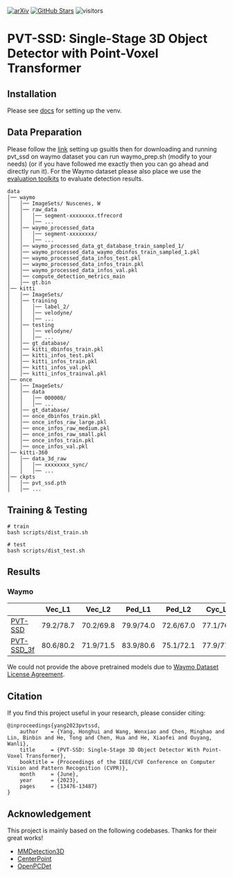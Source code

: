 [![arXiv](https://img.shields.io/badge/arXiv-Paper-<COLOR>.svg)](https://arxiv.org/abs/2305.06621)
[![GitHub Stars](https://img.shields.io/github/stars/Nightmare-n/PVT-SSD?style=social)](https://github.com/Nightmare-n/PVT-SSD)
![visitors](https://visitor-badge.glitch.me/badge?page_id=Nightmare-n/PVT-SSD)

# PVT-SSD: Single-Stage 3D Object Detector with Point-Voxel Transformer


## Installation
Please see [docs](./docs/INSTALL.md) for setting up the venv.

## Data Preparation

Please follow the [link](https://askubuntu.com/questions/1339873/how-to-download-the-waymo-open-dataset-on-ubuntu-20-04) setting up gsuitls then for downloading and running pvt_ssd on waymo dataset you can run waymo_prep.sh (modify to your needs) (or if you have followed me exactly then you can go ahead and directly run it). For the Waymo dataset please also place we use the [evaluation toolkits](https://drive.google.com/drive/folders/1aa1kI9hhzBoZkIBcr8RBO3Zhg_RkOAag?usp=sharing) to evaluate detection results.

```
data
│── waymo
│   │── ImageSets/ Nuscenes, W
│   │── raw_data
│   │   │── segment-xxxxxxxx.tfrecord
│   │   │── ...
│   │── waymo_processed_data
│   │   │── segment-xxxxxxxx/
│   │   │── ...
│   │── waymo_processed_data_gt_database_train_sampled_1/
│   │── waymo_processed_data_waymo_dbinfos_train_sampled_1.pkl
│   │── waymo_processed_data_infos_test.pkl
│   │── waymo_processed_data_infos_train.pkl
│   │── waymo_processed_data_infos_val.pkl
│   │── compute_detection_metrics_main
│   │── gt.bin
│── kitti
│   │── ImageSets/
│   │── training
│   │   │── label_2/
│   │   │── velodyne/
│   │   │── ...
│   │── testing
│   │   │── velodyne/
│   │   │── ...
│   │── gt_database/
│   │── kitti_dbinfos_train.pkl
│   │── kitti_infos_test.pkl
│   │── kitti_infos_train.pkl
│   │── kitti_infos_val.pkl
│   │── kitti_infos_trainval.pkl
│── once
│   │── ImageSets/
│   │── data
│   │   │── 000000/
│   │   │── ...
│   │── gt_database/
│   │── once_dbinfos_train.pkl
│   │── once_infos_raw_large.pkl
│   │── once_infos_raw_medium.pkl
│   │── once_infos_raw_small.pkl
│   │── once_infos_train.pkl
│   │── once_infos_val.pkl
│── kitti-360
│   │── data_3d_raw
│   │   │── xxxxxxxx_sync/
│   │   │── ...
│── ckpts
│   │── pvt_ssd.pth
│   │── ...
```

## Training & Testing
```
# train
bash scripts/dist_train.sh

# test
bash scripts/dist_test.sh
```

## Results

### Waymo
|                                             | Vec_L1 | Vec_L2 | Ped_L1 | Ped_L2 | Cyc_L1 | Cyc_L2 | Model |
|---------------------------------------------|:-------:|:-------:|:-------:|:-------:|:-------:|:-------:|:-------:|
|[PVT-SSD](tools/cfgs/waymo_models/pvt_ssd.yaml)| 79.2/78.7|70.2/69.8|79.9/74.0|72.6/67.0|77.1/76.0|74.0/73.0| [log](https://drive.google.com/file/d/1ZBq_4xLlaMTxxX57T2GFeTM87Ey9cwGu/view?usp=sharing) |
|[PVT-SSD_3f](tools/cfgs/waymo_models/pvt_ssd_3f.yaml)| 80.6/80.2|71.9/71.5|83.9/80.6|75.1/72.1|77.9/77.0|74.8/74.0| [log](https://drive.google.com/file/d/1Zx6OYludbb_WR6agAPdfWFL9HYVtalix/view?usp=sharing) |

We could not provide the above pretrained models due to [Waymo Dataset License Agreement](https://waymo.com/open/terms/).

## Citation 
If you find this project useful in your research, please consider citing:
```
@inproceedings{yang2023pvtssd,
    author    = {Yang, Honghui and Wang, Wenxiao and Chen, Minghao and Lin, Binbin and He, Tong and Chen, Hua and He, Xiaofei and Ouyang, Wanli},
    title     = {PVT-SSD: Single-Stage 3D Object Detector With Point-Voxel Transformer},
    booktitle = {Proceedings of the IEEE/CVF Conference on Computer Vision and Pattern Recognition (CVPR)},
    month     = {June},
    year      = {2023},
    pages     = {13476-13487}
}
```

## Acknowledgement
This project is mainly based on the following codebases. Thanks for their great works!

* [MMDetection3D](https://github.com/open-mmlab/mmdetection3d)
* [CenterPoint](https://github.com/tianweiy/CenterPoint)
* [OpenPCDet](https://github.com/open-mmlab/OpenPCDet)
